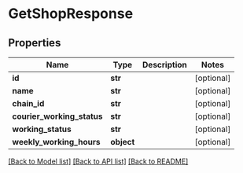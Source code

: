 # GetShopResponse

## Properties
Name | Type | Description | Notes
------------ | ------------- | ------------- | -------------
**id** | **str** |  | [optional] 
**name** | **str** |  | [optional] 
**chain_id** | **str** |  | [optional] 
**courier_working_status** | **str** |  | [optional] 
**working_status** | **str** |  | [optional] 
**weekly_working_hours** | **object** |  | [optional] 

[[Back to Model list]](../README.md#documentation-for-models) [[Back to API list]](../README.md#documentation-for-api-endpoints) [[Back to README]](../README.md)

